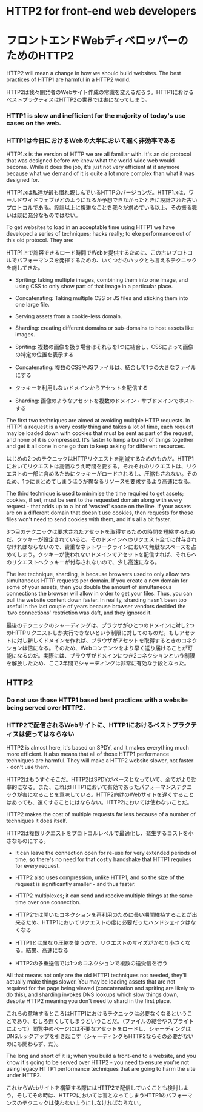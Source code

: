 # HTTP2 for front-end web developers

# フロントエンドWebディベロッパーのためのHTTP2

HTTP2 will mean a change in how we should build websites. The best practices of HTTP1 are harmful in a HTTP2 world.

HTTP2は我々開発者のWebサイト作成の常識を変えるだろう。HTTP1におけるベストプラクティスはHTTP2の世界では害になってしまう。

### HTTP1 is slow and inefficient for the majority of today's use cases on the web.

### HTTP1は今日におけるWebの大半において遅く非効率である

HTTP1.x is the version of HTTP we are all familiar with. It's an old protocol that was designed before we knew what the world wide web would become. While it does the job, it's just not very efficient at it anymore because what we demand of it is quite a lot more complex than what it was designed for.

HTTP1.xは私達が最も慣れ親しんでいるHTTPのバージョンだ。HTTP1.xは、ワールドワイドウェブがどのようになるか予想できなかったときに設計された古いプロトコルである。設計以上に複雑なことを我々が求めている以上、その振る舞いは既に充分なものではない。

To get websites to load in an acceptable time using HTTP1 we have developed a series of techniques; hacks really; to eke performance out of this old protocol. They are:

HTTP1上で許容できるロード時間でWebを提供するために、この古いプロトコルでパフォーマンスを発揮するための、いくつかのハックとも言えるテクニックを施してきた。

- Spriting: taking multiple images, combining them into one image, and using CSS to only show part of that image in a particular place.
- Concatenating: Taking multiple CSS or JS files and sticking them into one large file.
- Serving assets from a cookie-less domain.
- Sharding: creating different domains or sub-domains to host assets like images.

- Spriting: 複数の画像を扱う場合はそれらを1つに結合し、CSSによって画像の特定の位置を表示する
- Concatenating: 複数のCSSやJSファイルは、結合して1つの大きなファイルにする
- クッキーを利用しないドメインからアセットを配信する
- Sharding: 画像のようなアセットを複数のドメイン・サブドメインでホストする

The first two techniques are aimed at avoiding multiple HTTP requests. In HTTP1 a request is a very costly thing and takes a lot of time, each request may be loaded down with cookies that must be sent as part of the request, and none of it is compressed. It's faster to lump a bunch of things together and get it all done in one go than to keep asking for different resources.

はじめの2つのテクニックはHTTPリクエストを削減するためのものだ。HTTP1においてリクエストは高価なうえ時間を要する。それぞれのリクエストは、リクエストの一部に含めるためにクッキーがロードされるし、圧縮もされない。そのため、1つにまとめてしまうほうが異なるリソースを要求するより高速になる。

The third technique is used to minimise the time required to get assets; cookies, if set, must be sent to the requested domain along with every request - that adds up to a lot of 'wasted' space on the line. If your assets are on a different domain that doesn't use cookies, then requests for those files won't need to send cookies with them, and it's all a bit faster.

3つ目のテクニックは要求されたアセットを取得するための時間を短縮するためだ。クッキーが設定されていると、そのドメインへのリクエスト全てに付与されなければならないので、貴重なネットワークラインにおいて無駄なスペースを占めてしまう。クッキーが使われないドメインでアセットを配信すれば、それらへのリクエストへクッキーが付与されないので、少し高速になる。

The last technique, sharding, is because browsers used to only allow two simultaneous HTTP requests per domain. If you create a new domain for some of your assets, then you double the amount of simultaneous connections the browser will allow in order to get your files. Thus, you can pull the website content down faster. In reality, sharding hasn't been too useful in the last couple of years because browser vendors decided the 'two connections' restriction was daft, and they ignored it.

最後のテクニックのシャーディングは、ブラウザがひとつのドメインに対し2つのHTTPリクエストしか実行できないという制限に対してのものだ。もしアセットに対し新しくドメインを作れば、ブラウザがアセットを取得するときのコネクションは倍になる。そのため、Webコンテンツをより早く送り届けることが可能になるのだ。実際には、ブラウザがドメインにつき2コネクションという制限を解放したため、ここ2年間でシャーディングは非常に有効な手段となった。

## HTTP2

### Do not use those HTTP1 based best practices with a website being served over HTTP2.

### HTTP2で配信されるWebサイトに、HTTP1におけるベストプラクティスは使ってはならない

HTTP2 is almost here, it's based on SPDY, and it makes everything much more efficient. It also means that all of those HTTP1 performance techniques are harmful. They will make a HTTP2 website slower, not faster - don't use them.

HTTP2はもうすぐそこだ。HTTP2はSPDYがベースとなっていて、全てがより効率的になる。また、これはHTTP1において有効であったパフォーマンステクニックが害になることを意味している。HTTP2向けのWebサイトを遅くすることはあっても、速くすることにはならない。HTTP2においては使わないことだ。

HTTP2 makes the cost of multiple requests far less because of a number of techniques it does itself.

HTTP2は複数リクエストをプロトコルレベルで最適化し、発生するコストを小さなものにする。

- It can leave the connection open for re-use for very extended periods of time, so there's no need for that costly handshake that HTTP1 requires for every request.
- HTTP2 also uses compression, unlike HTTP1, and so the size of the request is significantly smaller - and thus faster.
- HTTP2 multiplexes; it can send and receive multiple things at the same time over one connection.

- HTTP2では開いたコネクションを再利用のために長い期間維持することが出来るため、HTTP1においてリクエストの度に必要だったハンドシェイクはなくなる
- HTTP1とは異なり圧縮を使うので、リクエストのサイズがかなり小さくなる。結果、高速になる
- HTTP2の多重送信では1つのコネクションで複数の送受信を行う

All that means not only are the old HTTP1 techniques not needed, they'll actually make things slower. You may be loading assets that are not required for the page being viewed (concatenation and spriting are likely to do this), and sharding invokes DNS lookups which slow things down, despite HTTP2 meaning you don't need to shard in the first place.

これらの意味するところはHTTP1におけるテクニックは必要なくなるということであり、むしろ遅くしてしまうということだ。（ファイルの結合やスプライトによって）閲覧中のページには不要なアセットをロードし、シャーディングはDNSルックアップを引き起こす（シャーディングもHTTP2ならその必要がないのにも関わらず、だ）。

The long and short of it is; when you build a front-end to a website, and you know it's going to be served over HTTP2 - you need to ensure you're not using legacy HTTP1 performance techniques that are going to harm the site under HTTP2.

これからWebサイトを構築する際にはHTTP2で配信していくことも検討しよう。そしてその時は、HTTP2においては害となってしまうHTTP1のパフォーマンスのテクニックは使わないようにしなければならない。